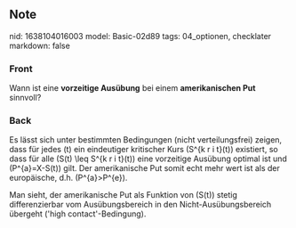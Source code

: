 ## Note
nid: 1638104016003
model: Basic-02d89
tags: 04_optionen, checklater
markdown: false

### Front
Wann ist eine <b>vorzeitige Ausübung</b> bei einem
<b>amerikanischen Put</b> sinnvoll?

### Back
Es lässt sich unter bestimmten Bedingungen (nicht verteilungsfrei) zeigen, dass für jedes \(t\) ein eindeutiger kritischer Kurs \(S^{k r i t}(t)\) existiert, so dass für alle \(S(t) \leq S^{k r i t}(t)\) eine vorzeitige Ausübung optimal ist und \(P^{a}=X-S(t)\) gilt. Der amerikanische Put somit echt mehr wert ist als der europäische, d.h. \(P^{a}>P^{e}\). 

Man sieht, der amerikanische Put als Funktion von \(S(t)\) stetig differenzierbar vom Ausübungsbereich in den Nicht-Ausübungsbereich übergeht ('high contact'-Bedingung).
